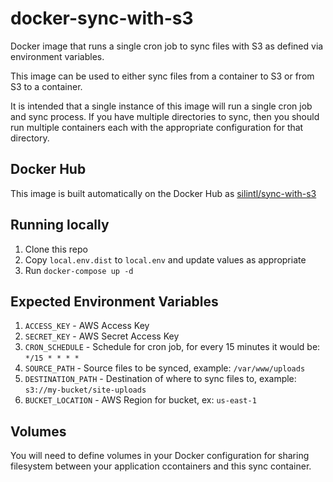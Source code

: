 # docker-sync-with-s3
Docker image that runs a single cron job to sync files with S3 as defined via environment variables.

This image can be used to either sync files from a container to S3 or from S3 to a container. 

It is intended that a single instance of this image will run a single cron job and sync process. If you have multiple 
directories to sync, then you should run multiple containers each with the appropriate configuration for that directory. 

## Docker Hub
This image is built automatically on the Docker Hub as [silintl/sync-with-s3](https://hub.docker.com/r/silintl/sync-with-s3/)

## Running locally
1. Clone this repo
2. Copy ```local.env.dist``` to ```local.env``` and update values as appropriate
3. Run ```docker-compose up -d```

## Expected Environment Variables
1. ```ACCESS_KEY``` - AWS Access Key
2. ```SECRET_KEY``` - AWS Secret Access Key
3. ```CRON_SCHEDULE``` - Schedule for cron job, for every 15 minutes it would be: ```*/15 * * * *```
4. ```SOURCE_PATH``` - Source files to be synced, example: ```/var/www/uploads```
5. ```DESTINATION_PATH``` - Destination of where to sync files to, example: ```s3://my-bucket/site-uploads```
6. ```BUCKET_LOCATION``` - AWS Region for bucket, ex: ```us-east-1```

## Volumes
You will need to define volumes in your Docker configuration for sharing filesystem between your application 
ccontainers and this sync container.

